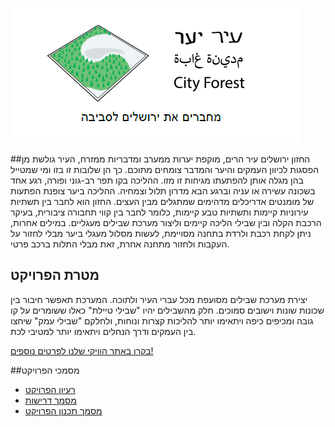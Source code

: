 ![Project Logo](https://github.com/DorianTs/City-Forest/blob/master/Management%20and%20planning%20documents/%D7%A2%D7%99%D7%A8%20%D7%99%D7%A2%D7%A8%20%D7%9C%D7%95%D7%92%D7%95.png)

##החזון
ירושלים עיר הרים, מוקפת יערות ממערב ומדבריות ממזרח, העיר גולשת מן הפסגות לכיוון העמקים והיער והמדבר צומחים מתוכם. כך הן שלובות זו בזו ומי שמטייל בהן מגלה אותן להפתעתו מגיחות זו מזו. ההליכה בקו תפר רב-גוני ופורה, רגע אחד בשכונה עשירה או עניה וברגע הבא מדרון תלול וצמחיה. ההליכה ביער צופנת הפתעות של מומנטים אדריכלים מדהימים שמתגלים מבין העצים.
החזון הוא לחבר בין תשתיות עירוניות קיימות ותשתיות טבע קיימות, כלומר לחבר בין קווי תחבורה ציבורית, בעיקר הרכבת הקלה ובין שבילי הליכה קיימים וליצור מערכת שבילים מעגליים. במילים אחרות, ניתן לקחת רכבת ולרדת בתחנה מסויימת, לעשות מסלול מעגלי ביער מבלי לחזור על העקבות ולחזור מתחנה אחרת, זאת מבלי התלות ברכב פרטי.

## מטרת הפרויקט
יצירת מערכת שבילים מסועפת מכל עברי העיר ולתוכה. המערכת תאפשר חיבור בין שכונות שונות וישובים סמוכים. חלק מהשבילים יהיו "שבילי טיילת" כאלו ששומרים על קו גובה ומכיפים כיפה ויתאימו יותר להליכות קצרות ונוחות, ולחלקם "שבילי עמק" שיחצו בין העמקים ודרך הנחלים ויתאימו יותר למטיבי לכת.

[בקרו באתר הוויקי שלנו לפרטים נוספים!](https://github.com/DorianTs/City-Forest/wiki)

[]()

##מסמכי הפרויקט
- [רעיון הפרויקט]()
- [מסמך דרישות]()
- [מסמך תכנון הפרויקט]()
